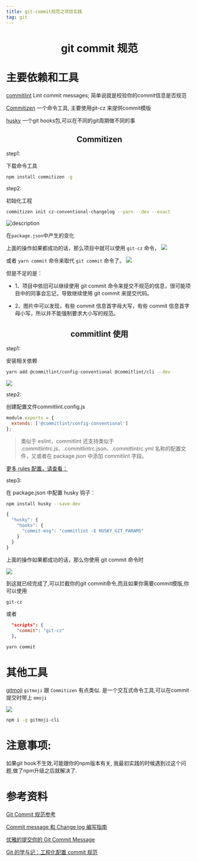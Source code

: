 ```yaml
---
title: git-commit规范之项目实践
tag: git
---
```



<h1 align="center">git commit 规范</h1>

# 主要依赖和工具

[commitlint](https://github.com/conventional-changelog/commitlint)
Lint commit messages; 简单说就是校验你的commit信息是否规范


[Commitizen](https://github.com/commitizen/cz-cli)
一个命令工具, 主要使用git-cz 来提供commit模版

[husky](https://github.com/typicode/husky)
一个git hooks包,可以在不同的git周期做不同的事



<h2 align="center">Commitizen</h2>


step1:

下载命令工具

```bash
npm install commitizen -g
```

step2:

初始化工程

```bash
commitizen init cz-conventional-changelog --yarn --dev --exact
```
![description](1.png)

在`package.json`中产生的变化

上面的操作如果都成功的话，那么项目中就可以使用 `git-cz` 命令，
![](7.png)

或者 `yarn commit` 命令来取代 `git commit` 命令了。
![](2.png)

但是不足的是：

- 1、项目中依旧可以继续使用 git commit 命令来提交不规范的信息，很可能项目中的同事会忘记，导致继续使用 git commit 来提交代码。

- 2、图片中可以发现，有些 commit 信息首字母大写，有些 commit 信息首字母小写，所以并不能强制要求大小写的规范。


<h2 align="center">commitlint 使用</h2>

step1:

安装相关依赖

```bash
yarn add @commitlint/config-conventional @commitlint/cli --dev
```
![](3.png)

step2:

创建配置文件commitlint.config.js

```js
module.exports = {
  extends: ['@commitlint/config-conventional']
};
```

>类似于 eslint，commitlint 还支持类似于 .commitlintrc.js、.commitlintrc.json、.commitlintrc.yml 名称的配置文件，又或者在 package.json 中添加 commitlint 字段。

[更多 rules 配置，请查看：](https://commitlint.js.org/#/reference-rules)

step3:

在 package.json 中配置 husky 钩子：

```bash
npm install husky --save-dev
```

```js
{
  "husky": {
    "hooks": {
      "commit-msg": "commitlint -E HUSKY_GIT_PARAMS"
    }
  }
}
```
上面的操作如果都成功的话，那么你使用 git commit 命令时

![](5.png)

到这就已经完成了,可以拦截你的git commit命令,而且如果你需要commit模版,你可以使用

```bash
git-cz
```

或者

```json
  "scripts": {
    "commit": "git-cz"
  },
```
```bash
yarn commit
```



# 其他工具

[gitmoji](https://github.com/carloscuesta/gitmoji-cli)
`gitmoji` 跟 `Commitizen` 有点类似.
是一个交互式命令工具,可以在commit 提交时带上 `emoji`

![](6.png)

```bash
npm i -g gitmoji-cli
```

# 注意事项:

如果git hook不生效,可能跟你的npm版本有关, 我最初实践的时候遇到过这个问题,做了npm升级之后就解决了.

# 参考资料

[Git Commit 规范参考](https://github.com/XXHolic/blog/issues/16)

[Commit message 和 Change log 编写指南](https://www.ruanyifeng.com/blog/2016/01/commit_message_change_log.html)

[优雅的提交你的 Git Commit Message](https://juejin.im/post/5afc5242f265da0b7f44bee4)

[Git 的学与记：工程化配置 commit 规范](https://juejin.im/post/5be414c46fb9a049fa0f4052)
